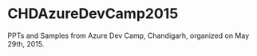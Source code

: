 # CHDAzureDevCamp2015
PPTs and Samples from Azure Dev Camp, Chandigarh, organized on May 29th, 2015.
